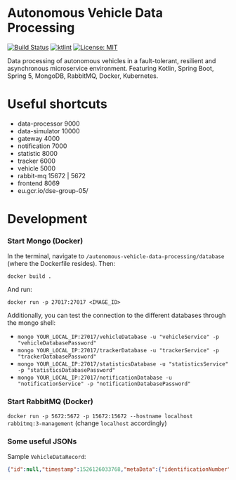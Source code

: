 # Autonomous Vehicle Data Processing
[![Build Status](https://travis-ci.com/fuvidani/autonomous-vehicle-data-processing.svg?token=nWakM5wh7rnyXAfUiELD&branch=master)](https://travis-ci.com/fuvidani/autonomous-vehicle-data-processing) [![ktlint](https://img.shields.io/badge/code%20style-%E2%9D%A4-FF4081.svg)](https://ktlint.github.io/)  [![License: MIT](https://img.shields.io/badge/License-MIT-yellow.svg)](https://opensource.org/licenses/MIT)
 
Data processing of autonomous vehicles in a fault-tolerant, resilient and asynchronous microservice environment. Featuring Kotlin, Spring Boot, Spring 5, MongoDB, RabbitMQ, Docker, Kubernetes.

# Useful shortcuts

* data-processor	9000
* data-simulator	10000
* gateway		4000
* notification	7000
* statistic	8000
* tracker		6000
* vehicle		5000
* rabbit-mq	15672 | 5672 
* frontend 	8069
* eu.gcr.io/dse-group-05/


# Development

### Start Mongo (Docker)
In the terminal, navigate to `/autonomous-vehicle-data-processing/database` (where the Dockerfile resides).
Then:

`docker build .`

And run:

`docker run -p 27017:27017 <IMAGE_ID>` 

Additionally, you can test the connection to the different databases through
the mongo shell:
- `mongo YOUR_LOCAL_IP:27017/vehicleDatabase -u "vehicleService" -p "vehicleDatabasePassword"`
- `mongo YOUR_LOCAL_IP:27017/trackerDatabase -u "trackerService" -p "trackerDatabasePassword"`
- `mongo YOUR_LOCAL_IP:27017/statisticsDatabase -u "statisticsService" -p "statisticsDatabasePassword"`
- `mongo YOUR_LOCAL_IP:27017/notificationDatabase -u "notificationService" -p "notificationDatabasePassword"`

### Start RabbitMQ (Docker)
`docker run -p 5672:5672 -p 15672:15672 --hostname localhost rabbitmq:3-management` (change `localhost` accordingly)


### Some useful JSONs
Sample `VehicleDataRecord`:
```json
{"id":null,"timestamp":1526126033768,"metaData":{"identificationNumber":"JH4DB8590SS001561","model":"1995 Acura Integra"},"sensorInformation":{"location":{"lat":0.0,"lon":0.0},"proximityInformation":{"distanceToVehicleFrontInCm":0.0,"distanceToVehicleBehindInCm":0.0},"passengers":4,"speed":50.0},"eventInformation":"NONE"}
```


